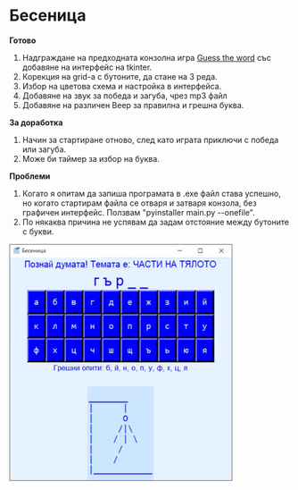 # Бесеница
**Готово**
1. Надграждане на предходната конзолна игра [Guess the word](https://github.com/ip681/Guess-the-word) със добавяне на интерфейс на tkinter.
2. Корекция на grid-a с бутоните, да стане на 3 реда.
3. Избор на цветова схема и настройка в интерфейса.
4. Добавяне на звук за победа и загуба, чрез mp3 файл
5. Добавяне на различен Beep за правилна и грешна буква.

**За доработка**
1. Начин за стартиране отново, след като играта приключи с победа или загуба.
2. Може би таймер за избор на буква.

**Проблеми**
1. Когато я опитам да запиша програмата в .exe файл става успешно, но когато стартирам файла се отваря и затваря конзола, без графичен интерфейс. Ползвам "pyinstaller main.py --onefile".
2. По някаква причина не успявам да задам отстояние между бутоните с букви.

![Бесеница](demoimg.JPG "Бесеница")

